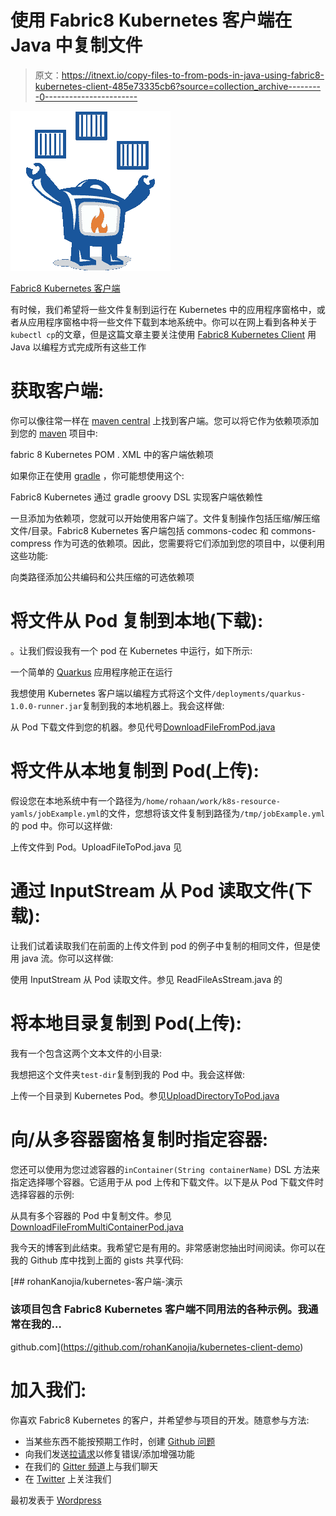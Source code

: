 # 使用 Fabric8 Kubernetes 客户端在 Java 中复制文件

> 原文：<https://itnext.io/copy-files-to-from-pods-in-java-using-fabric8-kubernetes-client-485e73335cb6?source=collection_archive---------0----------------------->

![](img/6f8fc6c970d4c4727c35fbb5b811bc63.png)

[Fabric8 Kubernetes 客户端](https://github.com/fabric8io/kubernetes-client)

有时候，我们希望将一些文件复制到运行在 Kubernetes 中的应用程序窗格中，或者从应用程序窗格中将一些文件下载到本地系统中。你可以在网上看到各种关于`kubectl cp`的文章，但是这篇文章主要关注使用 [Fabric8 Kubernetes Client](https://github.com/fabric8io/kubernetes-client) 用 Java 以编程方式完成所有这些工作

# **获取客户端:**

你可以像往常一样在 [maven central](https://search.maven.org/search?q=g:io.fabric8%20a:kubernetes-client) 上找到客户端。您可以将它作为依赖项添加到您的 [maven](https://maven.apache.org/) 项目中:

fabric 8 Kubernetes POM . XML 中的客户端依赖项

如果你正在使用 [gradle](https://gradle.org/) ，你可能想使用这个:

Fabric8 Kubernetes 通过 gradle groovy DSL 实现客户端依赖性

一旦添加为依赖项，您就可以开始使用客户端了。文件复制操作包括压缩/解压缩文件/目录。Fabric8 Kubernetes 客户端包括 commons-codec 和 commons-compress 作为可选的依赖项。因此，您需要将它们添加到您的项目中，以便利用这些功能:

向类路径添加公共编码和公共压缩的可选依赖项

# **将文件从 Pod 复制到本地(下载):**

。让我们假设我有一个 pod 在 Kubernetes 中运行，如下所示:

一个简单的 [Quarkus](https://quarkus.io/) 应用程序舱正在运行

我想使用 Kubernetes 客户端以编程方式将这个文件`/deployments/quarkus-1.0.0-runner.jar`复制到我的本地机器上。我会这样做:

从 Pod 下载文件到您的机器。参见代号[DownloadFileFromPod.java](https://github.com/rohanKanojia/kubernetes-client-demo/blob/master/src/main/java/io/fabric8/DownloadFileFromPod.java)

# **将文件从本地复制到 Pod(上传):**

假设您在本地系统中有一个路径为`/home/rohaan/work/k8s-resource-yamls/jobExample.yml`的文件，您想将该文件复制到路径为`/tmp/jobExample.yml`的 pod 中。你可以这样做:

上传文件到 Pod。UploadFileToPod.java 见

# 通过 InputStream 从 Pod 读取文件(下载):

让我们试着读取我们在前面的上传文件到 pod 的例子中复制的相同文件，但是使用 java 流。你可以这样做:

使用 InputStream 从 Pod 读取文件。参见 ReadFileAsStream.java 的

# **将本地目录复制到 Pod(上传):**

我有一个包含这两个文本文件的小目录:

我想把这个文件夹`test-dir`复制到我的 Pod 中。我会这样做:

上传一个目录到 Kubernetes Pod。参见[UploadDirectoryToPod.java](https://github.com/rohanKanojia/kubernetes-client-demo/blob/master/src/main/java/io/fabric8/UploadDirectoryToPod.java)

# 向/从多容器窗格复制时指定容器:

您还可以使用为您过滤容器的`inContainer(String containerName)` DSL 方法来指定选择哪个容器。它适用于从 pod 上传和下载文件。以下是从 Pod 下载文件时选择容器的示例:

从具有多个容器的 Pod 中复制文件。参见[DownloadFileFromMultiContainerPod.java](https://github.com/rohanKanojia/kubernetes-client-demo/blob/master/src/main/java/io/fabric8/DownloadFileFromMultiContainerPod.java)

我今天的博客到此结束。我希望它是有用的。非常感谢您抽出时间阅读。你可以在我的 Github 库中找到上面的 gists 共享代码:

[](https://github.com/rohanKanojia/kubernetes-client-demo) [## rohanKanojia/kubernetes-客户端-演示

### 该项目包含 Fabric8 Kubernetes 客户端不同用法的各种示例。我通常在我的…

github.com](https://github.com/rohanKanojia/kubernetes-client-demo) 

# 加入我们:

你喜欢 Fabric8 Kubernetes 的客户，并希望参与项目的开发。随意参与方法:

*   当某些东西不能按预期工作时，创建 [Github 问题](https://github.com/fabric8io/kubernetes-client/issues)
*   向我们发送[拉请求](https://github.com/fabric8io/kubernetes-client/pulls)以修复错误/添加增强功能
*   在我们的 [Gitter 频道](https://gitter.im/fabric8io/kubernetes-client?utm_source=badge&utm_medium=badge&utm_campaign=pr-badge&utm_content=badge)上与我们聊天
*   在 [Twitter](https://twitter.com/fabric8io/) 上关注我们

最初发表于 [Wordpress](https://r0haan.wordpress.com/2020/09/25/copy-files-to-from-pods-in-java-using-fabric8-kubernetes-client/)